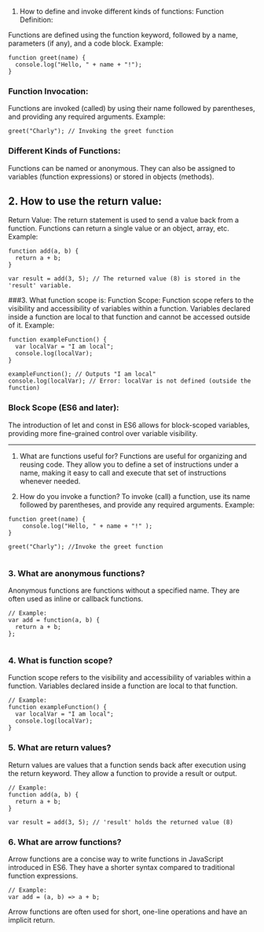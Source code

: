 1. How to define and invoke different kinds of functions:
Function Definition:

Functions are defined using the function keyword, followed by a name, parameters (if any), and a code block.
Example:
```
function greet(name) {
  console.log("Hello, " + name + "!");
}
```

### Function Invocation:
Functions are invoked (called) by using their name followed by parentheses, and providing any required arguments.
Example:
```
greet("Charly"); // Invoking the greet function
```


### Different Kinds of Functions:
Functions can be named or anonymous.
They can also be assigned to variables (function expressions) or stored in objects (methods).

## 2. How to use the return value:
Return Value:
The return statement is used to send a value back from a function.
Functions can return a single value or an object, array, etc.
Example:
```
function add(a, b) {
  return a + b;
}

var result = add(3, 5); // The returned value (8) is stored in the 'result' variable.
```


###3. What function scope is:
Function Scope:
Function scope refers to the visibility and accessibility of variables within a function.
Variables declared inside a function are local to that function and cannot be accessed outside of it.
Example:
```
function exampleFunction() {
  var localVar = "I am local";
  console.log(localVar);
}

exampleFunction(); // Outputs "I am local"
console.log(localVar); // Error: localVar is not defined (outside the function)
```

### Block Scope (ES6 and later):
The introduction of let and const in ES6 allows for block-scoped variables, providing more fine-grained control over variable visibility.


___

1. What are functions useful for?
Functions are useful for organizing and reusing code. They allow you to define a set of instructions under a name, making it easy to call and execute that set of instructions whenever needed.

2. How do you invoke a function?
To invoke (call) a function, use its name followed by parentheses, and provide any required arguments.
Example:
```
function greet(name) {
    console.log("Hello, " + name + "!" );
}

greet("Charly"); //Invoke the greet function


```


### 3. What are anonymous functions?
Anonymous functions are functions without a specified name. They are often used as inline or callback functions.
```
// Example:
var add = function(a, b) {
  return a + b;
};


```

### 4. What is function scope?
Function scope refers to the visibility and accessibility of variables within a function. Variables declared inside a function are local to that function.
```
// Example:
function exampleFunction() {
  var localVar = "I am local";
  console.log(localVar);
}

```

### 5. What are return values?
Return values are values that a function sends back after execution using the return keyword. They allow a function to provide a result or output.
```
// Example:
function add(a, b) {
  return a + b;
}

var result = add(3, 5); // 'result' holds the returned value (8)
```

### 6. What are arrow functions?
Arrow functions are a concise way to write functions in JavaScript introduced in ES6. They have a shorter syntax compared to traditional function expressions.
```
// Example:
var add = (a, b) => a + b;
```
Arrow functions are often used for short, one-line operations and have an implicit return.
